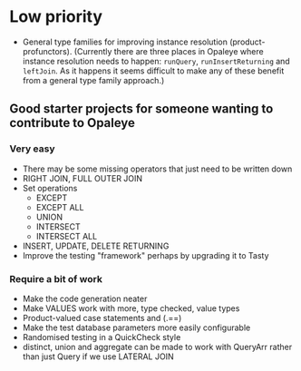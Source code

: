 # Low priority

* General type families for improving instance resolution
  (product-profunctors).  (Currently there are three places in Opaleye
  where instance resolution needs to happen: `runQuery`,
  `runInsertReturning` and `leftJoin`.  As it happens it seems
  difficult to make any of these benefit from a general type family
  approach.)

## Good starter projects for someone wanting to contribute to Opaleye

### Very easy

* There may be some missing operators that just need to be written down
* RIGHT JOIN, FULL OUTER JOIN
* Set operations
    * EXCEPT
    * EXCEPT ALL
    * UNION
    * INTERSECT
    * INTERSECT ALL
* INSERT, UPDATE, DELETE RETURNING
* Improve the testing "framework" perhaps by upgrading it to Tasty

### Require a bit of work

* Make the code generation neater
* Make VALUES work with more, type checked, value types
* Product-valued case statements and (.==)
* Make the test database parameters more easily configurable
* Randomised testing in a QuickCheck style
* distinct, union and aggregate can be made to work with QueryArr
  rather than just Query if we use LATERAL JOIN
